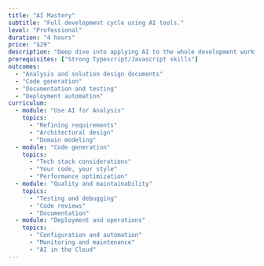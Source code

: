 ```yaml
---
title: "AI Mastery"
subtitle: "Full development cycle using AI tools."
level: "Professional"
duration: "4 hours"
price: "$29"
description: "Deep dive into applying AI to the whole development workflow. From requirements to deployment."
prerequisites: ["Strong Typescript/Javascript skills"]
outcomes:
  - "Analysis and solution design documents"
  - "Code generation"
  - "Documentation and testing"
  - "Deployment automation"
curriculum:
  - module: "Use AI for Analysis"
    topics:
      - "Refining requirements"
      - "Architectural design"
      - "Domain modeling"
  - module: "Code generation"
    topics:
      - "Tech stack considerations"
      - "Your code, your style"
      - "Performance optimization"
  - module: "Quality and maintainability"
    topics:
      - "Testing and debugging"
      - "Code reviews"
      - "Documentation"
  - module: "Deployment and operations"
    topics:
      - "Configuration and automation"
      - "Monitoring and maintenance"
      - "AI in the Cloud"
---
```


